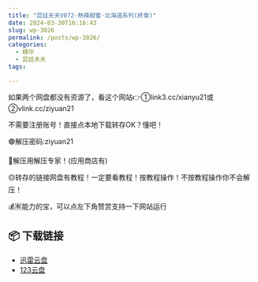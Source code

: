 ```yaml
---
title: "昆廷夫夫V072-熱辣甜蜜·北海道系列(終章)"
date: 2024-03-30T16:16:43
slug: wp-3026
permalink: /posts/wp-3026/
categories:
  - 精华
  - 昆廷夫夫
tags:

---
```


如果两个网盘都没有资源了，看这个网站👉①link3.cc/xianyu21或②vlink.cc/ziyuan21

不需要注册账号！直接点本地下载转存OK？懂吧！

🟢解压密码:ziyuan21

🔵解压用解压专家！(应用商店有)

🟡转存的链接网盘有教程！一定要看教程！按教程操作！不按教程操作你不会解压！

💰🈶能力的宝，可以点左下角赞赏支持一下网站运行

## 📦 下载链接
- [迅雷云盘](https://blziyuan21.com/pay-download/3026?key=82e9a64735&down_id=0)
- [123云盘](https://blziyuan21.com/pay-download/3026?key=82e9a64735&down_id=1)

